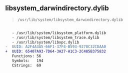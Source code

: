 ## libsystem_darwindirectory.dylib

> `/usr/lib/system/libsystem_darwindirectory.dylib`

```diff

   - /usr/lib/system/libsystem_platform.dylib
   - /usr/lib/system/libsystem_trace.dylib
   - /usr/lib/system/libxpc.dylib
-  UUID: A2F4A3A5-66F1-37F4-B593-9278C32CDAA0
+  UUID: 65407A93-7D64-3A27-A1C3-2C485B375832
   Functions: 56
   Symbols:   194
   CStrings:  69

```
